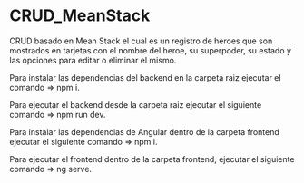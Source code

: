 # CRUD_MeanStack

CRUD basado en Mean Stack el cual es un registro de heroes que son mostrados en tarjetas 
con el nombre del heroe, su superpoder, su estado y las opciones para editar o eliminar el mismo.

Para instalar las dependencias del backend en la carpeta raiz ejecutar el comando => npm i.

Para ejecutar el backend desde la carpeta raiz ejecutar el siguiente comando => npm run dev.

Para instalar las dependencias de Angular dentro de la carpeta frontend ejecutar el siguiente comando => npm i.

Para ejecutar el frontend dentro de la carpeta frontend, ejecutar el siguiente comando => ng serve.
